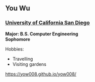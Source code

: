 ## You Wu
### [University of California San Diego](https://www.ucsd.edu/)
**Major: B.S. Computer Engineering**  
**Sophomore**

Hobbies:
- Travelling
- Visiting gardens

https://yow008.github.io/yow008/
